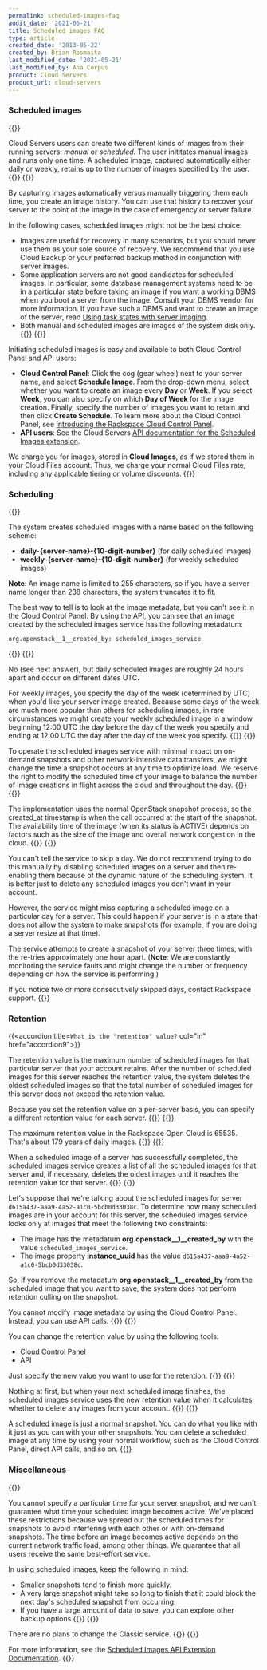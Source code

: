 ```yaml
---
permalink: scheduled-images-faq
audit_date: '2021-05-21'
title: Scheduled images FAQ
type: article
created_date: '2013-05-22'
created_by: Brian Rosmaita
last_modified_date: '2021-05-21'
last_modified_by: Ana Corpus
product: Cloud Servers
product_url: cloud-servers
---
```


### Scheduled images

{{<accordion title="What are scheduled images?" col="in" href="accordion1">}}

Cloud Servers users can create two different kinds of images from their
running servers: *manual* or *scheduled*. The user inititates manual images
and runs only one time. A scheduled image, captured automatically either
daily or weekly, retains up to the number of images specified by the user.
{{</accordion>}}
{{<accordion title="Why would I use scheduled images?" col="in" href="accordion2">}}

By capturing images automatically versus manually triggering them
each time, you create an image history. You can use that history to
recover your server to the point of the image in the case of
emergency or server failure.

In the following cases, scheduled images might not be the best choice:

-   Images are useful for recovery in many scenarios, but you should never
    use them as your sole source of recovery. We recommend that you use
    Cloud Backup or your preferred backup method in conjunction with
    server images.
-   Some application servers are not good candidates for
    scheduled images. In particular, some database management systems
    need to be in a particular state before taking an image if you want
    a working DBMS when you boot a server from the image. Consult your
    DBMS vendor for more information. If you have such a DBMS and
    want to create an image of the server, read [Using task states with
    server imaging](https://docs-ospc.rackspace.com/support/how-to/cloud-servers/using-task-states-with-server-imaging).
-   Both manual and scheduled images are images of the system disk only.
{{</accordion>}}
{{<accordion title="How do I use scheduled images?" col="in" href="accordion3">}}

Initiating scheduled images is easy and available to both Cloud Control Panel
and API users:

-   **Cloud Control Panel**: Click the cog (gear wheel) next to your server
    name, and select **Schedule Image**. From the drop-down menu, select whether
    you want to create an image every **Day** or **Week**. If you
    select **Week**, you can also specify on which **Day of Week** for
    the image creation. Finally, specify the number of images you
    want to retain and then click **Create Schedule**. To learn more about
    the Cloud Control Panel, see
    [Introducing the Rackspace Cloud Control Panel](https://docs.rackspace.com/docs/introducing-the-rackspace-cloud-control-panel).
-   **API users**: See the Cloud Servers [API documentation for the Scheduled Images
    extension](https://docs.rackspace.com/docs/cloud-servers/v2/api-reference/svr-images-operations#enable-scheduled-images).

We charge you for images, stored in **Cloud Images**, as if we stored them
in your Cloud Files account. Thus, we charge your normal Cloud
Files rate, including any applicable tiering or volume discounts.
{{</accordion>}}

### Scheduling

{{<accordion title="How can I tell scheduled images from snapshots I took myself when I look at my image list?" col="in" href="accordion4">}}

The system creates scheduled images with a name based on the following scheme:

-   **daily-{server-name}-{10-digit-number}** (for daily
    scheduled images)
-   **weekly-{server-name}-{10-digit-number}** (for weekly
    scheduled images)

 **Note**: An image name is limited to 255 characters, so if you have a server
           name longer than 238 characters, the system truncates it to fit.

The best way to tell is to look at the image metadata, but
you can't see it in the Cloud Control Panel. By using
the API, you can see that an image created by the scheduled images service
has the following metadatum:

    org.openstack__1__created_by: scheduled_images_service

{{</accordion>}}
{{<accordion title="Is there a minimum or maximum time between scheduled images?" col="in" href="accordion5">}}

No (see next answer), but daily scheduled images are roughly 24
hours apart and occur on different dates UTC.

For weekly images, you specify the day of the week (determined by UTC)
when you'd like your server image created. Because some days of the week are
much more popular than others for scheduling images, in rare
circumstances we might create your weekly scheduled image in a window
beginning 12:00 UTC the day before the day of the week you specify and
ending at 12:00 UTC the day after the day of the week you specify.
{{</accordion>}}
{{<accordion title="Will they occur on the same time each day?" col="in" href="accordion6">}}

To operate the scheduled images service with minimal impact on
on-demand snapshots and other network-intensive data transfers, we might
change the time a snapshot occurs at any time to optimize load.  We
reserve the right to modify the scheduled time of your image to
balance the number of image creations in flight across the cloud
and throughout the day.
{{</accordion>}}
{{<accordion title="Does the image created\_at parameter reflect the completion or start time?" col="in" href="accordion7">}}

The implementation uses the normal OpenStack snapshot process, so
the created\_at timestamp is when the call occurred at
the start of the snapshot.  The availability time of the image
(when its status is ACTIVE) depends on factors such as the size
of the image and overall network congestion in the cloud.
{{</accordion>}}
{{<accordion title="Can I miss a day?" col="in" href="accordion8">}}

You can't tell the service to skip a day. We
do not recommend trying to do this manually by disabling scheduled
images on a server and then re-enabling them because of the dynamic
nature of the scheduling system. It is better just to delete any
scheduled images you don't want in your account.

However, the service might miss capturing a scheduled image on a
particular day for a server. This could happen if your server is
in a state that does not allow the system to make snapshots (for example,
if you are doing a server resize at that time).
    
The service attempts to create a snapshot of your server three times,
with the re-tries approximately one hour apart. (**Note**: We are constantly monitoring
the service faults and might change the number or frequency depending
on how the service is performing.)

If you notice two or more consecutively skipped days, contact Rackspace
support.
{{</accordion>}}

### Retention

{{<accordion title=`What is the "retention" value?` col="in" href="accordion9">}}

The retention value is the maximum number of scheduled images for that
particular server that your account retains. After the
number of scheduled images for this server reaches the retention value,
the system deletes the oldest scheduled images so that the total number
of scheduled images for this server does not exceed the retention value.

Because you set the retention value on a per-server basis, you can
specify a different retention value for each server.
{{</accordion>}}
{{<accordion title="What is the maximum retention value?" col="in" href="accordion10">}}

The maximum retention value in the Rackspace Open Cloud is 65535.
That's about 179 years of daily images.
{{</accordion>}}
{{<accordion title="When does automatic deletion occur?" col="in" href="accordion11">}}

When a scheduled image of a server has successfully completed, the
scheduled images service creates a list of all the scheduled images for that
server and, if necessary, deletes the oldest images until it reaches the
retention value for that server.
{{</accordion>}}
{{<accordion title="What if I don't want certain images automatically deleted?" col="in" href="accordion12">}}

Let's suppose that we're talking about the scheduled images for server
`d615a437-aaa9-4a52-a1c0-5bcb0d33038c`. To determine how many
scheduled images are in your account for this server, the scheduled
images service looks only at images that meet the following two
constraints:

-   The image has the metadatum **org.openstack\_\_1\_\_created\_by**
    with the value `scheduled_images_service`.
-   The image property **instance_uuid** has the value
    `d615a437-aaa9-4a52-a1c0-5bcb0d33038c`.

So, if you remove the metadatum **org.openstack\_\_1\_\_created\_by** from
the scheduled image that you want to save, the system does not perform
retention culling on the snapshot.

You cannot modify image metadata by using the Cloud
Control Panel. Instead, you can use API calls.
{{</accordion>}}
{{<accordion title="How can I change the retention value on my server?" col="in" href="accordion13">}}

You can change the retention value by using the following tools:

-   Cloud Control Panel
-   API

Just specify the new value you want to use for the retention.
{{</accordion>}}
{{<accordion title="What happens to the scheduled images in my account when I change the retention value?" col="in" href="accordion14">}}

Nothing at first, but when your next scheduled image finishes, the
scheduled images service uses the new retention value when it
calculates whether to delete any images from your account.
{{</accordion>}}
{{<accordion title="What if I want to delete a scheduled image right away?" col="in" href="accordion15">}}

A scheduled image is just a normal snapshot. You can do what you like
with it just as you can with your other snapshots. You can delete a
scheduled image at any time by using your normal workflow, such as the Cloud
Control Panel, direct API calls, and so on.
{{</accordion>}}

### Miscellaneous

{{<accordion title="Can I schedule when my image starts or completes?" col="in" href="accordion16">}}

You cannot specify a particular time for your server snapshot, and we can't
guarantee what time your scheduled image becomes active. We've placed these
restrictions because we spread out the scheduled times for snapshots to
avoid interfering with each other or with on-demand snapshots. The
time before an image becomes active depends on the current network
traffic load, among other things. We guarantee that all users
receive the same best-effort service.

In using scheduled images, keep the following in mind:

-  Smaller snapshots tend to finish more quickly.
-  A very large snapshot might take so long to finish that it could block
   the next day's scheduled snapshot from occurring.
-  If you have a large amount of data to save, you can explore
   other backup options
{{</accordion>}}
{{<accordion title="A service similar to scheduled images exists in the Classic Rackspace Cloud. Will the Classic service stay the same change to work like scheduled images in the Rackspace Open Cloud?" col="in" href="accordion17">}}

There are no plans to change the Classic service.
{{</accordion>}}
{{<accordion title="Where can I get more information about scheduled images?" col="in" href="accordion18">}}

For more information, see the [Scheduled Images API Extension
    Documentation](https://docs.rackspace.com/docs/cloud-servers/v2/api-reference/svr-images-operations#enable-scheduled-images).
{{</accordion>}}
